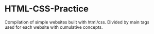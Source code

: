 # HTML-CSS-Practice
Compilation of simple websites built with html/css. Divided by main tags used for each website with cumulative concepts.
